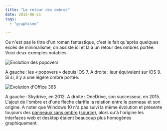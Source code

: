 ```yaml
---
title: "Le retour des ombres"
date: 2015-06-21
tags:
  - "graphisme"

---
```


Ce n'est pas le titre d'un roman fantastique, c'est le fait qu'après quelques excès de minimalisme, on assiste ici et là à un retour des ombres portée. Voici deux exemples notables.

![Evolution des popovers](/img/shadows-apple.png)

A gauche : les « popovers » depuis iOS 7. A droite : leur équivalent sur iOS 9. Si si, il y a une légère ombre portée.

![Evolution d'Office 365](/img/shadows-microsoft.png)

A gauche : Skydrive, en 2012. A droite : OneDrive, son successeur, en 2015. L'ajout de l'ombre et d'une flèche clarifie la relation entre le panneau et son origine. A noter que Windows 10 n'a pas suivi la même évolution et présente toujours des [panneaux sans ombre](/img/Windows-10-shadow.png) ([source](https://www.youtube.com/watch?v=tkwkl27eCxw)), alors qu'à l'origine les interfaces web et desktop étaient beaucoup plus homogènes graphiquement.
